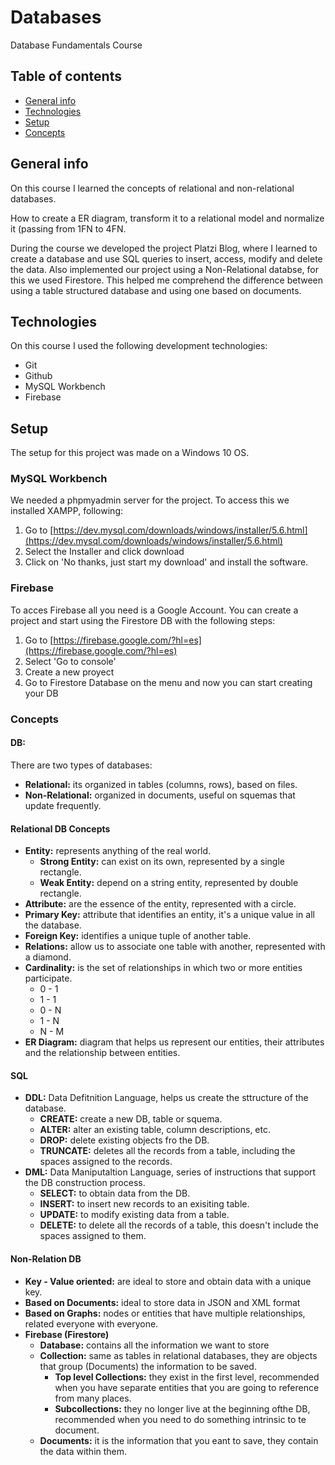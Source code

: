 # Databases
Database Fundamentals Course

## Table of contents

* [General info](#general-info) 
* [Technologies](#technologies) 
* [Setup](#setup)
* [Concepts](#concepts)

## General info
 On this course I learned the concepts of relational and non-relational databases. 
 
 How to create a ER diagram, transform it to a relational model and normalize it (passing from 1FN to 4FN.
 
 During the course we developed the project Platzi Blog, where I learned to create a database and use SQL queries to insert, access, modify and delete the data. Also implemented our project using a Non-Relational databse, for this we used Firestore. This helped me comprehend the difference between using a table structured database and using one based on documents.

## Technologies

On this course I used the following development technologies:
 <!-- - Visual Studio Code -->
 - Git
 - Github
 - MySQL Workbench
 - Firebase

## Setup

The setup for this project was made on a Windows 10 OS.

### MySQL Workbench
We needed a phpmyadmin server for the project. To access this we installed XAMPP, following:
1. Go to [https://dev.mysql.com/downloads/windows/installer/5.6.html](https://dev.mysql.com/downloads/windows/installer/5.6.html) 
2. Select the Installer and click download
3. Click on  'No thanks, just start my download' and install the software.

### Firebase
To acces Firebase all you need is a Google Account. You can create a project and start using the Firestore DB with the following steps:
1. Go to [https://firebase.google.com/?hl=es](https://firebase.google.com/?hl=es) 
2. Select 'Go to console'
3. Create a new proyect
4. Go to Firestore Database on the menu and now you can start creating your DB

### Concepts

#### DB: 
There are two types of databases:
* **Relational:** its organized in tables (columns, rows), based on files.
* **Non-Relational:** organized in documents, useful on squemas that update frequently.

#### Relational DB Concepts
* **Entity:** represents anything of the real world.
    * **Strong Entity:** can exist on its own, represented by a single rectangle.
    * **Weak Entity:** depend on a string entity, represented by double rectangle.
* **Attribute:** are the essence of the entity, represented with a circle.
* **Primary Key:** attribute that identifies an entity, it's a unique value in all the database.
* **Foreign Key:** identifies a unique tuple of another table.
* **Relations:** allow us to associate one table with another, represented with a diamond.
* **Cardinality:** is the set of relationships in which two or more entities participate.
    * 0 - 1
    * 1 - 1
    * 0 - N
    * 1 - N
    * N - M
* **ER Diagram:** diagram that helps us represent our entities, their attributes and the relationship between entities.

#### SQL
* **DDL:** Data Defitnition Language, helps us create the sttructure of the database. 
    * **CREATE:**  create a new DB, table or squema.
    * **ALTER:** alter an existing table, column descriptions, etc.
    * **DROP:** delete existing objects fro the DB.
    * **TRUNCATE:** deletes all the records from a table, including the spaces assigned to the records. 
* **DML:** Data Maniputaltion Language, series of instructions that support the DB construction process.
    * **SELECT:** to obtain data from the DB. 
    * **INSERT:** to insert new records to an exisiting table.
    * **UPDATE:** to modify existing data from a table.
    * **DELETE:** to delete all the records of a table, this doesn't include the spaces assigned to them.

#### Non-Relation DB
* **Key - Value oriented:** are ideal to store and obtain data with a unique key.
* **Based on Documents:** ideal to store data in JSON and XML format
* **Based on Graphs:** nodes or entities that have multiple relationships, related everyone with everyone.
* **Firebase (Firestore)** 
    * **Database:** contains all the information we want to store  
    * **Collection:** same as tables in relational databases, they are objects that group (Documents) the information to be saved.
        * **Top level Collections:**  they exist in the first level, recommended when you have separate entities that you are going to reference from many places.
        * **Subcollections:** they no longer live at the beginning ofthe DB, recommended when you need to do something intrinsic to te document.
    * **Documents:**  it is the information that you eant to save, they contain the data within them.


